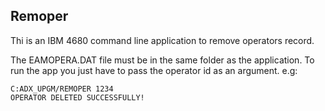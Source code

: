 ## Remoper
Thi is an IBM 4680 command line application to remove operators record.

The EAMOPERA.DAT file must be in the same folder as the application. To run the app you just have to pass the operator id as an argument.
e.g:
```
C:ADX_UPGM/REMOPER 1234
OPERATOR DELETED SUCCESSFULLY!
```
